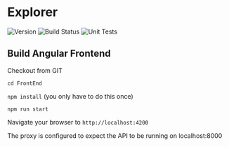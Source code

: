# Explorer
![Version](https://s3.eu-west-2.amazonaws.com/endeavour-codebuild/badges/RecordViewer/version.svg)
![Build Status](https://s3.eu-west-2.amazonaws.com/endeavour-codebuild/badges/RecordViewer/build.svg)
![Unit Tests](https://s3.eu-west-2.amazonaws.com/endeavour-codebuild/badges/RecordViewer/unit-test.svg)

## Build Angular Frontend

Checkout from GIT

`cd FrontEnd`

`npm install` (you only have to do this once)

`npm run start`

Navigate your browser to `http://localhost:4200`

The proxy is configured to expect the API to be running on localhost:8000
